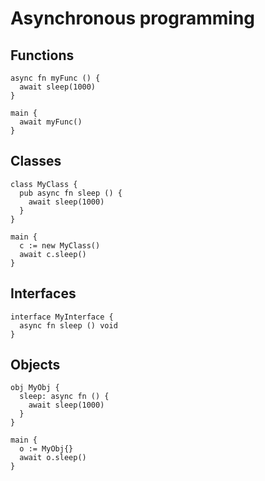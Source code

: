 # Asynchronous programming

## Functions
```the
async fn myFunc () {
  await sleep(1000)
}

main {
  await myFunc()
}
```

## Classes
```the
class MyClass {
  pub async fn sleep () {
    await sleep(1000)
  }
}

main {
  c := new MyClass()
  await c.sleep()
}
```

## Interfaces
```the
interface MyInterface {
  async fn sleep () void
}
```

## Objects
```the
obj MyObj {
  sleep: async fn () {
    await sleep(1000)
  }
}

main {
  o := MyObj{}
  await o.sleep()
}
```
